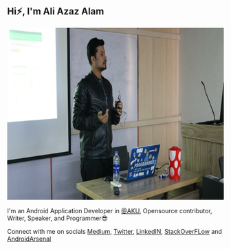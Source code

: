 ## Hi⚡, I'm Ali Azaz Alam
<img alt="Profile Pic" src="https://raw.githubusercontent.com/AliAzaz/AliAzaz/master/images/speaking_iba_01.jpg" height="400" width="750" />

I'm an Android Application Developer in [@AKU](https://www.aku.edu/Pages/home.aspx), Opensource contributor, Writer, Speaker, and Programmer😎

Connect with me on socials [Medium](https://medium.com/@ali.azaz.alam), [Twitter](https://twitter.com/AliAzazAlam1), [LinkedIN](https://www.linkedin.com/in/aliazazalam), [StackOverFLow](https://stackoverflow.com/users/9764941/ali-azaz-alam) and [AndroidArsenal](https://android-arsenal.com/user/AliAzaz)

